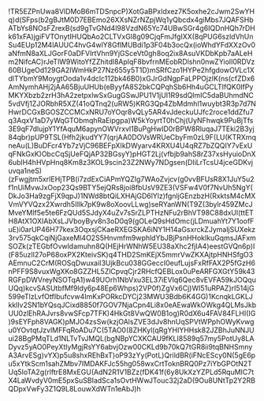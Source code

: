 !TR5EZPnUwa8VlDMoB6mTDSnpcP)XotGaBPxIdxez7K5oxhe2cJwm2SwYHq)d(SFps(b2gBJtM0D7EBEmo26XXsNZrNZpjWq1yQbcdx4giMbs7JQAFSHbATbYs8NOsFZrexB(sd9gTvGNd4l98VzdN65Yc74UBwSGr4g6IQDnHQh7rDHk61xFA)jgiFVTOnytIHUQbAo2CLTVxGl8g09CjqFmJfgIXX(8qPUG6szldVhUnSu4EUp12M4lAUUC4hvG4wlY8GflMUBdi1p3F04b3ocQx(ioWhdYFdXXzOv0aNfmN8aXLJGorF0aDFVlrtVhn9YjGSceVt0gh8oq2ix8AsuVKDbKpb7aALeHm2NifcAC)rJeTlW9WitoYfZZhitdl8AplqF8bvfrnMEobRDlshn0nwZYiolI0RDVz60BUgeOd129GA2IWmHkP27Nz655y5T1D)mSRfCzo1HYPe2hfgdowOVLc1XdlTYbmY9MoygtOoda1v4dclc112bk46B0)xGJrGdNgpFaLPPOjzlK(ns(cfZDx6AmNymhAHj2jAA65BjuUHUb(eByyfA8S2bkCQPqhSb6Hh4uGCLTIfQK0IfPyMKYXbzb2zrH3hA2zetpxlwSxGugGSwJPU1V1jUI1R9sdQlmIC5daBUhmdNC5vdVfj1ZJORbhR5XZ(41oQTnq2(uRW5)KRG3Qp4ZbMdmhl1wuybt3R3p7d7NHwrDCGxBGOSZCCMCxNRU7oYOqr8vQLy5AR4vJdeckuUJfc2roce1ddZfu7q3AqxV1aD7yWqGTObmqhRaEipgpa)W5kYoyrtT0hChj(UyNFhwqk9PuBjTfs3E9qF7dlujpY1YfAquM6apynOWVrxvl1BuPgHwID0rBPW8RluqaJ7TEki2B3yj84qbr)pUP9TSL(Hfh2jkudYY7(qrjAA0DOVsWRUeCbyFm0zL9F(LU(KTRXmqneAu(L)BuDFcr4Yb7zVjC96BEFpXIkDWyarv4KRXU4U4qRZ7bZQQIY7vExUqFNkGxK)ObcCqSjUeFQjAP32BGsyY)pHGT2Lj(vfbjb9ahS8rZ37xsHyuioDnX6ublH4hHVpHnq8Km8z3KOL9scin23Z2NWy7NDgsen(DIiLrTcsU4jceGDKvjuvqa1neS)(zFwgjtm5xrIEHjTPB(i7zdExCiAPmYQZIg7WAoZvjcv(g0vvBFUsR8X1JuY5u2f1nUiMvwJxOop23Qs9BTY5ejQRs8joi8fbUsV9ZE3(VSFw4V0f7NvUh5NgY(DkJo3Ha9zgFjX9qpJ)1NWd8btQiLXHAjGD6lYlz)fgnljGEnzbzH(RxktsM4cMXVmVYVQzx2Xwrdh5Illk7pK9w8oXoovLLwg)seRYanWN(T9Z(3bylr459ZMcJMveYMlf5e5te6FzQUd5SJdyX4uZv7sSrZLPTHzNFu2rBhVT98C88dxUl(ttETH8AtX1OXIAbXsLJVboyByv8n3oD0q9(gOLeQ9sHdOmc(jLDmuahYt7Y1oofFuE)i0arUP46H77kex3OqxsjCKaeRXEGSKA6iNY1H14aGsxrckZJymaljSUXekz3rv575qkCqiNjGaxeMl4O2S5Hnvmfm9wphldYbJBjPsnHHoklkuGqmsJAFxmSOZk(zTEGbfOvwldamuhn8Q(HEjHrWNhW5EU38aXhc2fjIA4)eestGVQn6p)I(F85uzIl27oP68oxPX2KteivSK)q4THD2SmKEjX5mmrVwZKXAjtpHNHSfgO3AEmnuC2CrM(ROSqDwuxaiI3UjkBcu038GGeccI0eufLujsFxRfFAX2P5fGzH6nPFF9S8vuxWgXKo8GZZHL5ZlCpvqCjr2RHcfQEBLox0uPeARFGXGtY59k43RGFpDWVreyNSOTqA1)w49UOrh1NbVxu3EL37iEVIq6Qec8vEVFA59kJOQquUQq)kcvSASUtbfMf9ldy6p48Ep6Whps)2VP0f)ZgVx6Cj)WI51uRPAZ)rI514jG599eTlzLvfOtfIbufcvw4ImKxPORkcDYCj23MWU3Bdb6K4GG)1KcnqkLGKLJkklIv2SN1bYQsqJCixd8850f7GOV7NjaCpn4Li8x0eAEwaWkOWkg4QLMsJkbUU0zlEhRAJvrs8vwSFcp7TFK)4HkGt8VwQW0B1og)R0dX6u4FAV84FLHI(IG)9sEYFph8VAGK)pMJO4zsSw(kzjOAlsZVE3dJv8hnUqSPVtWPphOWyKvwgu0YOvtqtJzvlMFFqRoADu7C(5TAO0(8ZHKyl(qRgYHIYHHsk82JZBhJuNNJUui28BgPMqTLd1NLTvTvJMQL(bgNBpYCXKCAU9fKLI8589q57my5PotUy8LADyvz5yAO0PeyXtIyMgjRsYY6abvjOzw00CKLd9b70kQ7tGR8ii9tqBNHSmnyA3ArvESg)vYX)p5u8shxREhBxT)oP93zYy(PotL)QrildBR(iFNcEScy0N(5gE6pu5xYtkScm1sahZMbv7IMDAKFJc55hg058wxCrtToknBRQ0Pz7iYbGPOtN2TUq5IoTA2g(rlftrE8MxEGU(AdN2R1V1BZz(fDK41f(6y8UkXzYZPLd5RquMIC7tX4LaWvdyV0mE5pxSuSBIadSca1sOvtHWwJTouc32j2aD(9Ou8UNtTp2Y2RBQDpxVwFy3Z1Q9L8LouwXdWTn1eAbJ)h
